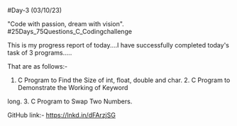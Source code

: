 #Day-3 (03/10/23)

"Code with passion, dream with vision". #25Days_75Questions_C_Codingchallenge

This is my progress report of today....I have successfully completed today's task of 3 programs.....

That are as follows:-

1. C Program to Find the Size of int, float, double and char. 2. C Program to Demonstrate the Working of Keyword

long. 3. C Program to Swap Two Numbers.

GitHub link:- https://lnkd.in/dFArzjSG
